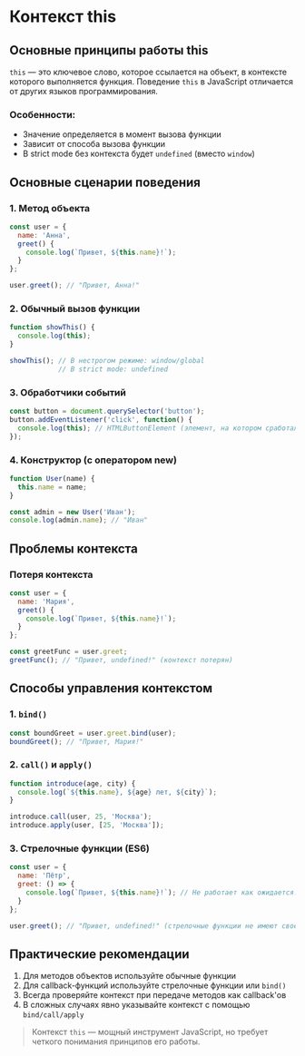 # Контекст this

## Основные принципы работы **this**

`this` — это ключевое слово, которое ссылается на объект, в контексте которого выполняется функция. Поведение `this` в JavaScript отличается от других языков программирования.

### Особенности:
- Значение определяется в момент вызова функции
- Зависит от способа вызова функции
- В strict mode без контекста будет `undefined` (вместо `window`)

## Основные сценарии поведения

### 1. Метод объекта

```javascript
const user = {
  name: 'Анна',
  greet() {
    console.log(`Привет, ${this.name}!`);
  }
};

user.greet(); // "Привет, Анна!"
```

### 2. Обычный вызов функции

```javascript
function showThis() {
  console.log(this);
}

showThis(); // В нестрогом режиме: window/global
            // В strict mode: undefined
```

### 3. Обработчики событий

```javascript
const button = document.querySelector('button');
button.addEventListener('click', function() {
  console.log(this); // HTMLButtonElement (элемент, на котором сработало событие)
});
```

### 4. Конструктор (с оператором new)

```javascript
function User(name) {
  this.name = name;
}

const admin = new User('Иван');
console.log(admin.name); // "Иван"
```

## Проблемы контекста

### Потеря контекста

```javascript
const user = {
  name: 'Мария',
  greet() {
    console.log(`Привет, ${this.name}!`);
  }
};

const greetFunc = user.greet;
greetFunc(); // "Привет, undefined!" (контекст потерян)
```

## Способы управления контекстом

### 1. `bind()`

```javascript
const boundGreet = user.greet.bind(user);
boundGreet(); // "Привет, Мария!"
```

### 2. `call()` и `apply()`

```javascript
function introduce(age, city) {
  console.log(`${this.name}, ${age} лет, ${city}`);
}

introduce.call(user, 25, 'Москва');
introduce.apply(user, [25, 'Москва']);
```

### 3. Стрелочные функции (ES6)

```javascript
const user = {
  name: 'Пётр',
  greet: () => {
    console.log(`Привет, ${this.name}!`); // Не работает как ожидается!
  }
};

user.greet(); // "Привет, undefined!" (стрелочные функции не имеют своего this)
```

## Практические рекомендации

1. Для методов объектов используйте обычные функции
2. Для callback-функций используйте стрелочные функции или `bind()`
3. Всегда проверяйте контекст при передаче методов как callback'ов
4. В сложных случаях явно указывайте контекст с помощью `bind/call/apply`

> Контекст `this` — мощный инструмент JavaScript, но требует четкого понимания принципов его работы.

